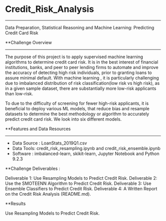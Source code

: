 # Credit_Risk_Analysis

_______________________________________________________________________________________________________________________________________

Data Preparation, Statistical Reasoning and Machine Learning: Predicting Credit Card Risk

**Challenge Overview 
_______________________________________________________________________________________________________________________________________

The purpose of this project is to apply supervised machine learning algorithms to determine credit card risk. It is in the best interest of financial institutions, banks, and peer to peer lending firms to automate and improve the accuracy of detecting high risk individuals, prior to granting loans to assure minimal default. 
With machine learning , it is particularly challenging due to imbalanced distribution of risk classification(low risk vs high risk), as in a given sample dataset, there are substantially more low-risk applicants than low-risk.

To due to the difficulty of screening for fewer high-risk applicants, it is beneficial to deploy various ML models, that reduce bias and resample datasets to determine the best methodology or algorithm to accurately predict credit card risk. We look into six different models. 

**Features and Data Resources 
________________________________________________________________________________________________________________________________________

- Data Source : LoanStats_2019Q1.csv
- Data Tools: credit_risk_resampling.ipynb and credit_risk_ensemble.ipynb
- Software : imbalanced-learn, skikit-learn, Jupyter Notebook and Python 9.2.3

**Challenge Deliverables : 

Deliverable 1: Use Resampling Models to Predict Credit Risk.
Deliverable 2: Use the SMOTEENN Algorithm to Predict Credit Risk.
Deliverable 3: Use Ensemble Classifiers to Predict Credit Risk.
Deliverable 4: A Written Report on the Credit Risk Analysis (README.md).

**Results

Use Resampling Models to Predict Credit Risk.
